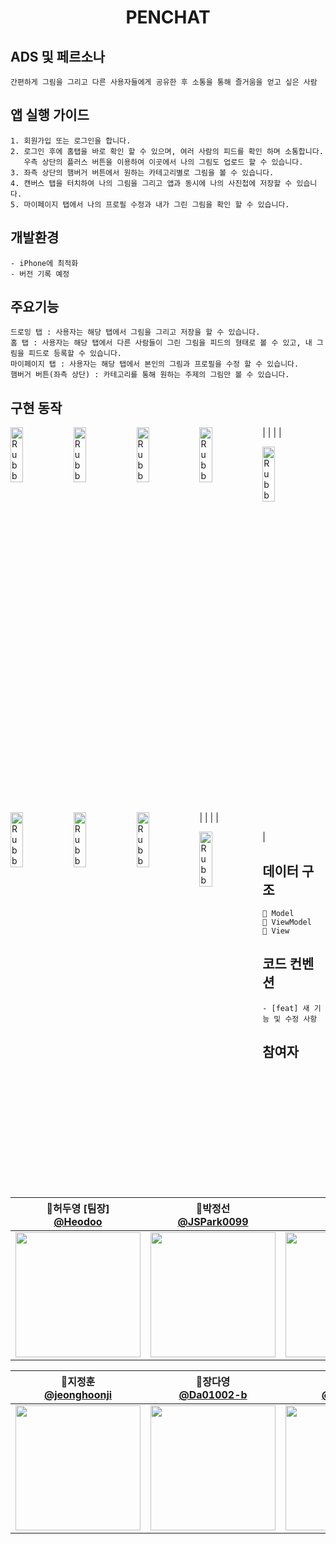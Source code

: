 <h1 align="middle">PENCHAT</h1>

## ADS 및 페르소나
```
간편하게 그림을 그리고 다른 사용자들에게 공유한 후 소통을 통해 즐거움을 얻고 싶은 사람
```

## 앱 실행 가이드
```
1. 회원가입 또는 로그인을 합니다.
2. 로그인 후에 홈탭을 바로 확인 할 수 있으며, 여러 사람의 피드를 확인 하며 소통합니다. 
   우측 상단의 플러스 버튼을 이용하여 이곳에서 나의 그림도 업로드 할 수 있습니다.
3. 좌측 상단의 햄버거 버튼에서 원하는 카테고리별로 그림을 볼 수 있습니다.
4. 캔버스 탭을 터치하여 나의 그림을 그리고 앱과 동시에 나의 사진첩에 저장할 수 있습니다.
5. 마이페이지 탭에서 나의 프로필 수정과 내가 그린 그림을 확인 할 수 있습니다.
```


## 개발환경
```
- iPhone에 최적화
- 버전 기록 예정
```

## 주요기능
```
드로잉 탭 : 사용자는 해당 탭에서 그림을 그리고 저장을 할 수 있습니다.
홈 탭 : 사용자는 해당 탭에서 다른 사람들이 그린 그림을 피드의 형태로 볼 수 있고, 내 그림을 피드로 등록할 수 있습니다.
마이페이지 탭 : 사용자는 해당 탭에서 본인의 그림과 프로필을 수정 할 수 있습니다.
햄버거 버튼(좌측 상단) : 카테고리를 통해 원하는 주제의 그림만 볼 수 있습니다.
```


## 구현 동작



<img src="https://user-images.githubusercontent.com/91583287/210932599-fe35e1e1-ce9e-47b2-bd22-dabea78a1d87.png" width="20%" height="15%" title="px(픽셀) 크기 설정" alt="RubberDuck" style="float:left;"></img> | 
<img src="https://user-images.githubusercontent.com/91583287/210933269-f6b03934-9fec-43e9-95de-31f806266e1f.png" width="20%" height="15%" title="px(픽셀) 크기 설정" alt="RubberDuck" style="float:left;"></img> | 
<img src="https://user-images.githubusercontent.com/91583287/210941295-8187e035-6a39-4d62-98a5-be383276c901.png" width="20%" height="15%" title="px(픽셀) 크기 설정" alt="RubberDuck" style="float:left;"></img> | 
<img src="https://user-images.githubusercontent.com/91583287/210941890-eb73c426-60b7-4b6d-a540-89502c027114.png" width="20%" height="15%" title="px(픽셀) 크기 설정" alt="RubberDuck" style="float:left;"></img> | 




<img src="https://user-images.githubusercontent.com/91583287/210942071-0706c32f-459a-45ad-a686-2e8815a5932d.png" width="20%" height="15%" title="px(픽셀) 크기 설정" alt="RubberDuck" style="float:left;"></img> | 
<img src="https://user-images.githubusercontent.com/91583287/210941498-9378a62d-593f-43ec-8bfb-3f72fece76b8.png" width="20%" height="15%" title="px(픽셀) 크기 설정" alt="RubberDuck" style="float:left;"></img> | 
<img src="https://user-images.githubusercontent.com/91583287/210941616-c10b33be-1f0c-4420-a0d1-d481cde57d48.png" width="20%" height="15%" title="px(픽셀) 크기 설정" alt="RubberDuck" style="float:left;"></img> | 
<img src="https://user-images.githubusercontent.com/91583287/210941674-92cbf9ee-7a4b-46a9-b94c-a16a3c44bf95.png" width="20%" height="15%" title="px(픽셀) 크기 설정" alt="RubberDuck" style="float:left;"></img> | 

<img src="https://user-images.githubusercontent.com/91583287/210942197-b9f11cc1-0c5f-42ba-ac1e-e2695d71498b.png" width="20%" height="15%" title="px(픽셀) 크기 설정" alt="RubberDuck" style="float:left;"></img> | 












## 데이터 구조 
```
📂 Model
📂 ViewModel
📂 View
```

## 코드 컨벤션

```
- [feat] 새 기능 및 수정 사항
```

## 참여자
| 📎허두영 [팀장]<br/>[@Heodoo](https://github.com/Heodoo)<br/> | 📎박정선<br/> [@JSPark0099](https://github.com/JSPark0099)<br/> | 📎허주희<br/>[@ZOOEY](https://github.com/ZOOEY)<br/> | 📎서광현<br/> [@seo-kh](https://github.com/seo-kh)<br/> |
| :----------------------------------------------------------: | :---------------------------------------------: | :-------------------------------------------------: |:----------------------------------------------------------: |
|<img src="https://avatars.githubusercontent.com/u/39407635?v=4" width=200> | <img src="https://avatars.githubusercontent.com/u/91583287?v=4" width=200>  | <img src="https://avatars.githubusercontent.com/u/107897929?v=4" width=200> | <img src="https://avatars.githubusercontent.com/u/68586179?v=4" width=200> |

| 📎지정훈<br/> [@jeonghoonji](https://github.com/jeonghoonji)<br/> |  📎장다영<br/> [@Da01002-b](https://github.com/Da01002)<br/> | 📎박정우<br/> [@jwoo820](https://github.com/jwoo820)<br/> | 📎박성민<br/> [@SeongMin0106](https://github.com/SeongMin0106)<br/> |
| :---------------------------------------------: | :-------------------------------------------------: | :----------------------------------------------------------: | :---------------------------------------------: |
|<img src="https://avatars.githubusercontent.com/u/73868968?v=4" width=200> | <img src="https://avatars.githubusercontent.com/u/80445363?v=4" width=200>  | <img src="https://avatars.githubusercontent.com/u/48409306?v=4" width=200> | <img src="https://avatars.githubusercontent.com/u/104570633?v=4" width=200> |






